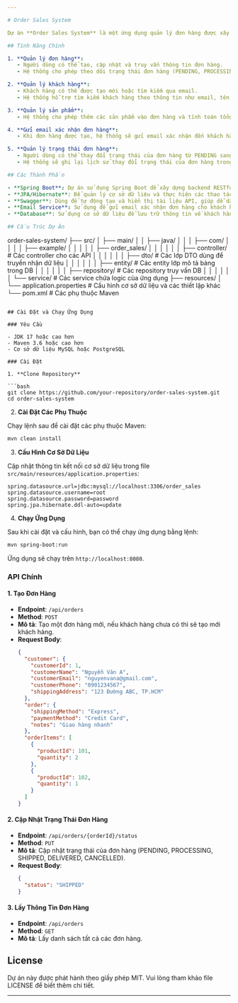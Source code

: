 ```yaml
---

# Order Sales System

Dự án **Order Sales System** là một ứng dụng quản lý đơn hàng được xây dựng với Spring Boot. Hệ thống hỗ trợ việc tạo mới, quản lý và theo dõi trạng thái của các đơn hàng từ khi đặt hàng đến khi hoàn tất. Dự án này giúp tự động hóa quy trình xử lý đơn hàng, giúp người dùng dễ dàng theo dõi trạng thái và chi tiết đơn hàng.

## Tính Năng Chính

1. **Quản lý đơn hàng**:
   - Người dùng có thể tạo, cập nhật và truy vấn thông tin đơn hàng.
   - Hệ thống cho phép theo dõi trạng thái đơn hàng (PENDING, PROCESSING, SHIPPED, DELIVERED, CANCELLED).

2. **Quản lý khách hàng**:
   - Khách hàng có thể được tạo mới hoặc tìm kiếm qua email.
   - Hệ thống hỗ trợ tìm kiếm khách hàng theo thông tin như email, tên, số điện thoại, và địa chỉ giao hàng.

3. **Quản lý sản phẩm**:
   - Hệ thống cho phép thêm các sản phẩm vào đơn hàng và tính toán tổng số tiền đơn hàng.

4. **Gửi email xác nhận đơn hàng**:
   - Khi đơn hàng được tạo, hệ thống sẽ gửi email xác nhận đến khách hàng với thông tin chi tiết về đơn hàng.

5. **Quản lý trạng thái đơn hàng**:
   - Người dùng có thể thay đổi trạng thái của đơn hàng từ PENDING sang các trạng thái khác như PROCESSING, SHIPPED, DELIVERED, hoặc CANCELLED.
   - Hệ thống sẽ ghi lại lịch sử thay đổi trạng thái của đơn hàng trong bảng `OrderTransaction`.

## Các Thành Phần

- **Spring Boot**: Dự án sử dụng Spring Boot để xây dựng backend RESTful API.
- **JPA/Hibernate**: Để quản lý cơ sở dữ liệu và thực hiện các thao tác CRUD với các bảng `Customer`, `Order`, `OrderItem`, `OrderTransaction`, và `Product`.
- **Swagger**: Dùng để tự động tạo và hiển thị tài liệu API, giúp dễ dàng kiểm thử và tích hợp API.
- **Email Service**: Sử dụng để gửi email xác nhận đơn hàng cho khách hàng khi đơn hàng được tạo thành công.
- **Database**: Sử dụng cơ sở dữ liệu để lưu trữ thông tin về khách hàng, đơn hàng, sản phẩm và lịch sử giao dịch.

## Cấu Trúc Dự Án

```
order-sales-system/
├── src/
│   ├── main/
│   │   ├── java/
│   │   │   ├── com/
│   │   │   │   ├── example/
│   │   │   │   │   ├── order_sales/
│   │   │   │   │   │   ├── controller/           # Các controller cho các API
│   │   │   │   │   │   ├── dto/                   # Các lớp DTO dùng để truyền nhận dữ liệu
│   │   │   │   │   │   ├── entity/                # Các entity lớp mô tả bảng trong DB
│   │   │   │   │   │   ├── repository/            # Các repository truy vấn DB
│   │   │   │   │   │   └── service/               # Các service chứa logic của ứng dụng
├── resources/
│   └── application.properties                       # Cấu hình cơ sở dữ liệu và các thiết lập khác
└── pom.xml                                          # Các phụ thuộc Maven
```

## Cài Đặt và Chạy Ứng Dụng

### Yêu Cầu

- JDK 17 hoặc cao hơn
- Maven 3.6 hoặc cao hơn
- Cơ sở dữ liệu MySQL hoặc PostgreSQL

### Cài Đặt

1. **Clone Repository**

```bash
git clone https://github.com/your-repository/order-sales-system.git
cd order-sales-system
```

2. **Cài Đặt Các Phụ Thuộc**

Chạy lệnh sau để cài đặt các phụ thuộc Maven:

```bash
mvn clean install
```

3. **Cấu Hình Cơ Sở Dữ Liệu**

Cập nhật thông tin kết nối cơ sở dữ liệu trong file `src/main/resources/application.properties`:

```properties
spring.datasource.url=jdbc:mysql://localhost:3306/order_sales
spring.datasource.username=root
spring.datasource.password=password
spring.jpa.hibernate.ddl-auto=update
```

4. **Chạy Ứng Dụng**

Sau khi cài đặt và cấu hình, bạn có thể chạy ứng dụng bằng lệnh:

```bash
mvn spring-boot:run
```

Ứng dụng sẽ chạy trên `http://localhost:8080`.

### API Chính

#### 1. **Tạo Đơn Hàng**

- **Endpoint**: `/api/orders`
- **Method**: `POST`
- **Mô tả**: Tạo một đơn hàng mới, nếu khách hàng chưa có thì sẽ tạo mới khách hàng.
- **Request Body**: 
  ```json
  {
    "customer": {
      "customerId": 1,
      "customerName": "Nguyễn Văn A",
      "customerEmail": "nguyenvana@gmail.com",
      "customerPhone": "0901234567",
      "shippingAddress": "123 Đường ABC, TP.HCM"
    },
    "order": {
      "shippingMethod": "Express",
      "paymentMethod": "Credit Card",
      "notes": "Giao hàng nhanh"
    },
    "orderItems": [
      {
        "productId": 101,
        "quantity": 2
      },
      {
        "productId": 102,
        "quantity": 1
      }
    ]
  }
  ```

#### 2. **Cập Nhật Trạng Thái Đơn Hàng**

- **Endpoint**: `/api/orders/{orderId}/status`
- **Method**: `PUT`
- **Mô tả**: Cập nhật trạng thái của đơn hàng (PENDING, PROCESSING, SHIPPED, DELIVERED, CANCELLED).
- **Request Body**:
  ```json
  {
    "status": "SHIPPED"
  }
  ```

#### 3. **Lấy Thông Tin Đơn Hàng**

- **Endpoint**: `/api/orders`
- **Method**: `GET`
- **Mô tả**: Lấy danh sách tất cả các đơn hàng.

## License

Dự án này được phát hành theo giấy phép MIT. Vui lòng tham khảo file LICENSE để biết thêm chi tiết.

---
```

